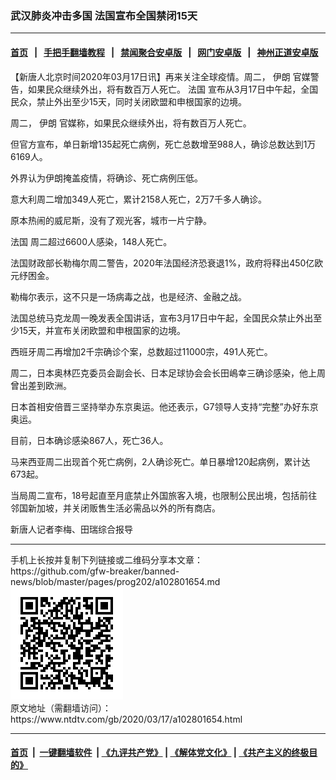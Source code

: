 ### 武汉肺炎冲击多国 法国宣布全国禁闭15天
------------------------

#### [首页](https://github.com/gfw-breaker/banned-news/blob/master/README.md) &nbsp;&nbsp;|&nbsp;&nbsp; [手把手翻墙教程](https://github.com/gfw-breaker/guides/wiki) &nbsp;&nbsp;|&nbsp;&nbsp; [禁闻聚合安卓版](https://github.com/gfw-breaker/bn-android) &nbsp;&nbsp;|&nbsp;&nbsp; [网门安卓版](https://github.com/oGate2/oGate) &nbsp;&nbsp;|&nbsp;&nbsp; [神州正道安卓版](https://github.com/SzzdOgate/update) 



<div><div class="post_content" itemprop="articleBody">
 <p>
  【新唐人北京时间2020年03月17日讯】再来关注全球疫情。周二，
  <ok href="https://www.ntdtv.com/gb/伊朗.htm">
   伊朗
  </ok>
  官媒警告，如果民众继续外出，将有数百万人死亡。
  <ok href="https://www.ntdtv.com/gb/法国.htm">
   法国
  </ok>
  宣布从3月17日中午起，全国民众，禁止外出至少15天，同时关闭欧盟和申根国家的边境。
 </p>
 <p>
  周二，
  <ok href="https://www.ntdtv.com/gb/伊朗.htm">
   伊朗
  </ok>
  官媒称，如果民众继续外出，将有数百万人死亡。
 </p>
 <p>
  但官方宣布，单日新增135起死亡病例，死亡总数增至988人，确诊总数达到1万6169人。
 </p>
 <p>
  外界认为伊朗掩盖疫情，将确诊、死亡病例压低。
 </p>
 <p>
  意大利周二增加349人死亡，累计2158人死亡，2万7千多人确诊。
 </p>
 <p>
  原本热闹的威尼斯，没有了观光客，城市一片宁静。
 </p>
 <p>
  <ok href="https://www.ntdtv.com/gb/法国.htm">
   法国
  </ok>
  周二超过6600人感染，148人死亡。
 </p>
 <p>
  法国财政部长勒梅尔周二警告，2020年法国经济恐衰退1%，政府将释出450亿欧元纾困金。
 </p>
 <p>
  勒梅尔表示，这不只是一场病毒之战，也是经济、金融之战。
 </p>
 <p>
  法国总统马克龙周一晚发表全国讲话，宣布3月17日中午起，全国民众禁止外出至少15天，并宣布关闭欧盟和申根国家的边境。
 </p>
 <p>
  西班牙周二再增加2千宗确诊个案，总数超过11000宗，491人死亡。
 </p>
 <p>
  周二，日本奥林匹克委员会副会长、日本足球协会会长田嶋幸三确诊感染，他上周曾出差到欧洲。
 </p>
 <p>
  日本首相安倍晋三坚持举办东京奥运。他还表示，G7领导人支持“完整”办好东京奥运。
 </p>
 <p>
  目前，日本确诊感染867人，死亡36人。
 </p>
 <p>
  马来西亚周二出现首个死亡病例，2人确诊死亡。单日暴增120起病例，累计达673起。
 </p>
 <p>
  当局周二宣布，18号起直至月底禁止外国旅客入境，也限制公民出境，包括前往邻国新加坡，并关闭贩售生活必需品以外的所有商店。
 </p>
 <p>
  新唐人记者李梅、田瑞综合报导
 </p>
 <div class="single_ad">
 </div>
</div>
</div>
<hr/>
手机上长按并复制下列链接或二维码分享本文章：<br/>
https://github.com/gfw-breaker/banned-news/blob/master/pages/prog202/a102801654.md <br/>
<a href='https://github.com/gfw-breaker/banned-news/blob/master/pages/prog202/a102801654.md'><img src='https://github.com/gfw-breaker/banned-news/blob/master/pages/prog202/a102801654.md.png'/></a> <br/>
原文地址（需翻墙访问）：https://www.ntdtv.com/gb/2020/03/17/a102801654.html


------------------------
#### [首页](https://github.com/gfw-breaker/banned-news/blob/master/README.md) &nbsp;|&nbsp; [一键翻墙软件](https://github.com/gfw-breaker/nogfw/blob/master/README.md) &nbsp;| [《九评共产党》](https://github.com/gfw-breaker/9ping.md/blob/master/README.md#九评之一评共产党是什么) | [《解体党文化》](https://github.com/gfw-breaker/jtdwh.md/blob/master/README.md) | [《共产主义的终极目的》](https://github.com/gfw-breaker/gczydzjmd.md/blob/master/README.md)


<img src='http://gfw-breaker.win/banned-news/pages/prog202/a102801654.md' width='0px' height='0px'/>